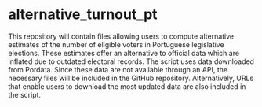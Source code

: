 # alternative_turnout_pt
This repository will contain files allowing users to compute alternative estimates  of the number of eligible voters in  Portuguese legislative elections. 
These estimates offer an alternative to official data which are inflated due   to outdated electoral records. 
The script uses data downloaded from Pordata. Since these data are not available  through an API, the necessary files will be included in the GitHub repository. 
Alternatively, URLs that enable users to download the most updated data are also included in the script.

